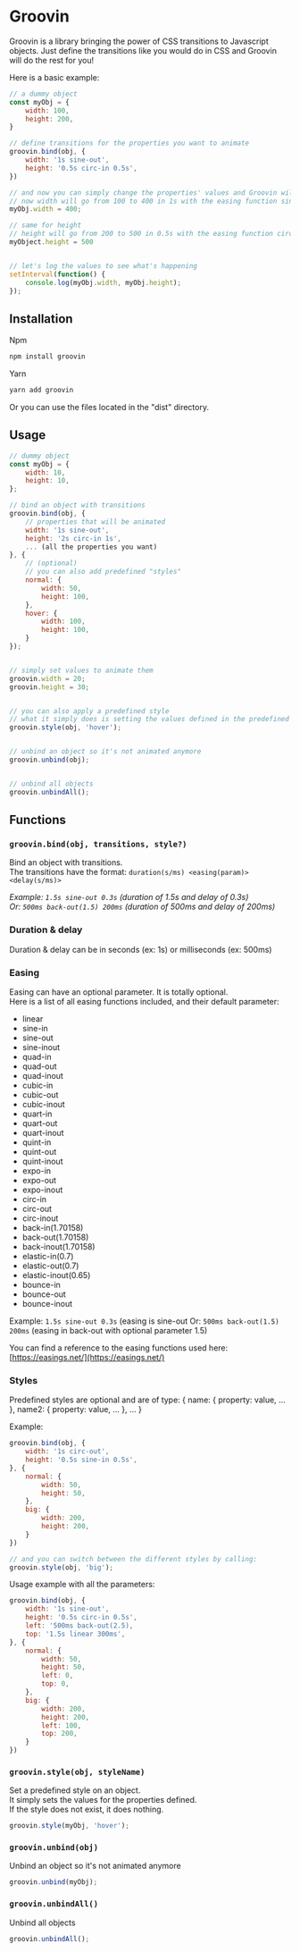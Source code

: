 # Groovin

Groovin is a library bringing the power of CSS transitions to Javascript objects.
Just define the transitions like you would do in CSS and Groovin will do the rest for you!

Here is a basic example:

```javascript
// a dummy object
const myObj = {
    width: 100,
    height: 200,
}

// define transitions for the properties you want to animate
groovin.bind(obj, {
    width: '1s sine-out',
    height: '0.5s circ-in 0.5s',
})

// and now you can simply change the properties' values and Groovin will transition them for you.
// now width will go from 100 to 400 in 1s with the easing function sine-out
myObj.width = 400;

// same for height
// height will go from 200 to 500 in 0.5s with the easing function circ-in and a delay of 0.5s
myObject.height = 500


// let's log the values to see what's happening
setInterval(function() {
    console.log(myObj.width, myObj.height);
});
```

## Installation

Npm
```sh
npm install groovin
```

Yarn
```sh
yarn add groovin
```

Or you can use the files located in the "dist" directory.


## Usage

```javascript
// dummy object
const myObj = {
    width: 10,
    height: 10,
};

// bind an object with transitions
groovin.bind(obj, {
    // properties that will be animated
    width: '1s sine-out',
    height: '2s circ-in 1s',
    ... (all the properties you want)
}, {
    // (optional)
    // you can also add predefined "styles"
    normal: {
        width: 50,
        height: 100,
    },
    hover: {
        width: 100,
        height: 100,
    }
});


// simply set values to animate them
groovin.width = 20;
groovin.height = 30;


// you can also apply a predefined style
// what it simply does is setting the values defined in the predefined styles
groovin.style(obj, 'hover');


// unbind an object so it's not animated anymore
groovin.unbind(obj);


// unbind all objects
groovin.unbindAll();
```

## Functions

### `groovin.bind(obj, transitions, style?)`

Bind an object with transitions.\
The transitions have the format: `duration(s/ms) <easing(param)> <delay(s/ms)>`

*Example: `1.5s sine-out 0.3s` (duration of 1.5s and delay of 0.3s)*\
*Or: `500ms back-out(1.5) 200ms` (duration of 500ms and delay of 200ms)*

### Duration & delay

Duration & delay can be in seconds (ex: 1s) or milliseconds (ex: 500ms)

### Easing

Easing can have an optional parameter. It is totally optional.\
Here is a list of all easing functions included, and their default parameter:
- linear
- sine-in
- sine-out
- sine-inout
- quad-in
- quad-out
- quad-inout
- cubic-in
- cubic-out
- cubic-inout
- quart-in
- quart-out
- quart-inout
- quint-in
- quint-out
- quint-inout
- expo-in
- expo-out
- expo-inout
- circ-in
- circ-out
- circ-inout
- back-in(1.70158)
- back-out(1.70158)
- back-inout(1.70158)
- elastic-in(0.7)
- elastic-out(0.7)
- elastic-inout(0.65)
- bounce-in
- bounce-out
- bounce-inout

Example: `1.5s sine-out 0.3s` (easing is sine-out
Or: `500ms back-out(1.5) 200ms` (easing in back-out with optional parameter 1.5)

You can find a reference to the easing functions used here: [https://easings.net/](https://easings.net/)

### Styles

Predefined styles are optional and are of type:
{
    name: {
        property: value,
        ...
    },
    name2: {
        property: value,
        ...
    },
    ...
}

Example:
```javascript
groovin.bind(obj, {
    width: '1s circ-out',
    height: '0.5s sine-in 0.5s',
}, {
    normal: {
        width: 50,
        height: 50,
    },
    big: {
        width: 200,
        height: 200,
    }
})

// and you can switch between the different styles by calling:
groovin.style(obj, 'big');
```

Usage example with all the parameters:

```javascript
groovin.bind(obj, {
    width: '1s sine-out',
    height: '0.5s circ-in 0.5s',
    left: '500ms back-out(2.5),
    top: '1.5s linear 300ms',
}, {
    normal: {
        width: 50,
        height: 50,
        left: 0,
        top: 0,
    },
    big: {
        width: 200,
        height: 200,
        left: 100,
        top: 200,
    }
})
```

### `groovin.style(obj, styleName)`

Set a predefined style on an object.\
It simply sets the values for the properties defined.\
If the style does not exist, it does nothing.

```javascript
groovin.style(myObj, 'hover');
```

### `groovin.unbind(obj)`

Unbind an object so it's not animated anymore

```javascript
groovin.unbind(myObj);
```

### `groovin.unbindAll()`

Unbind all objects

```javascript
groovin.unbindAll();
```
